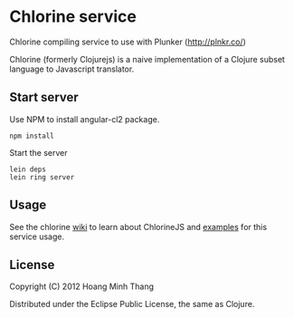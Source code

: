 # Chlorine service

Chlorine compiling service to use with Plunker (http://plnkr.co/)

Chlorine (formerly Clojurejs) is a naive implementation of a Clojure subset language to Javascript translator.

## Start server
Use NPM to install angular-cl2 package.
```
npm install
```
Start the server
```
lein deps
lein ring server
```

## Usage
See the chlorine [wiki](https://github.com/chlorinejs/chlorine/wiki) to learn about ChlorineJS and [examples](https://github.com/chlorinejs/chlorine/wiki/Showcases) for this service usage.

## License

Copyright (C) 2012 Hoang Minh Thang

Distributed under the Eclipse Public License, the same as Clojure.
